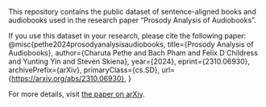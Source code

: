 This repository contains the public dataset of sentence-aligned books and audiobooks used in the research paper “Prosody Analysis of Audiobooks”.

If you use this dataset in your research, please cite the following paper:
@misc{pethe2024prosodyanalysisaudiobooks,
      title={Prosody Analysis of Audiobooks}, 
      author={Charuta Pethe and Bach Pham and Felix D Childress and Yunting Yin and Steven Skiena},
      year={2024},
      eprint={2310.06930},
      archivePrefix={arXiv},
      primaryClass={cs.SD},
      url={https://arxiv.org/abs/2310.06930}, 
}

For more details, visit [the paper on arXiv](https://arxiv.org/abs/2310.06930).
